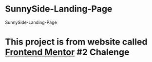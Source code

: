 # SunnySide-Landing-Page
SunnySide-Landing-Page
# This project is from website called [Frontend Mentor](https://www.frontendmentor.io/home) #2 Chalenge
